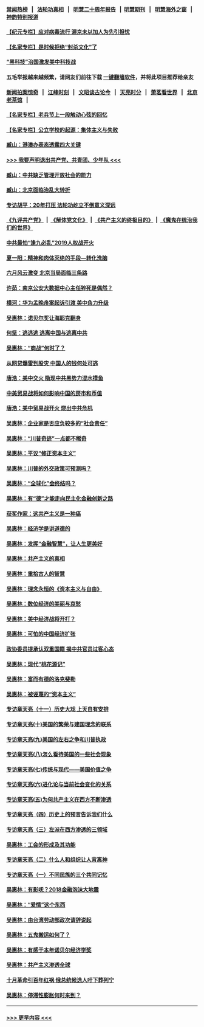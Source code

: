 #### [禁闻热榜](热点新闻.md?=0)  &nbsp;&nbsp;|&nbsp;&nbsp; [法轮功真相](https://github.com/gfw-breaker/truth/blob/master/README.md?=0) &nbsp;&nbsp;|&nbsp;&nbsp; [明慧二十周年报告](https://github.com/gfw-breaker/mh-reports/blob/master/README.md?=0) &nbsp;&nbsp;|&nbsp;&nbsp;[明慧期刊](https://github.com/gfw-breaker/mh-qikan) &nbsp;&nbsp;|&nbsp;&nbsp; [明慧海外之窗](https://github.com/gfw-breaker/mh-news/blob/master/README.md?=0) &nbsp;&nbsp;|&nbsp;&nbsp; [神韵特别报道](https://github.com/gfw-breaker/mh-news/blob/master/shenyun.md?=0)
#### [【纪元专栏】应对病毒流行 渥京未以加人为先引担忧](../pages/nsc423/n11875714.md?t=02291531) 
#### [【名家专栏】是时候拒绝“封杀文化”了](../pages/nsc423/n11814093.md?t=02291531) 
#### [“黑科技”治国激发美中科技战](../pages/nsc423/n11638056.md?t=02291531) 
#### 五毛举报越来越频繁，请网友们前往下载 [一键翻墙软件](https://github.com/gfw-breaker/ssr-accounts)，并将此项目推荐给亲友
#### [新闻拍案惊奇](https://github.com/gfw-breaker/banned-news/blob/master/pages/link4.md) &nbsp;&nbsp;|&nbsp;&nbsp; [江峰时刻](https://github.com/gfw-breaker/banned-news/blob/master/pages/link4.md) &nbsp;&nbsp;|&nbsp;&nbsp; [文昭谈古论今](https://github.com/gfw-breaker/banned-news/blob/master/pages/link4.md) &nbsp;&nbsp;|&nbsp;&nbsp; [天亮时分](https://github.com/gfw-breaker/banned-news/blob/master/pages/link4.md) &nbsp;&nbsp;|&nbsp;&nbsp; [萧茗看世界](https://github.com/gfw-breaker/banned-news/blob/master/pages/link4.md) &nbsp;&nbsp;|&nbsp;&nbsp; [北京老茶馆](https://github.com/gfw-breaker/banned-news/blob/master/pages/link4.md) &nbsp;&nbsp;|&nbsp;&nbsp; 
#### [【名家专栏】老兵节上一段触动心弦的回忆](../pages/nsc423/n11646016.md?t=02291531) 
#### [【名家专栏】公立学校的起源：集体主义与失败](../pages/nsc423/n11601833.md?t=02291531) 
#### [臧山：港澳办表态透露四大关键](../pages/nsc423/n11421628.md?t=02291531) 
#### [>>> 我要声明退出共产党、共青团、少年队 <<<](https://github.com/begood0513/goodnews/blob/master/quit/letter.md) 
#### [臧山：中共缺乏管理开放社会的能力](../pages/nsc423/n11407457.md?t=02291531) 
#### [臧山：北京面临治乱大转折](../pages/nsc423/n11406895.md?t=02291531) 
#### [专访胡平：20年打压 法轮功屹立不倒意义深远](../pages/nsc423/n11398800.md?t=02291531) 
#### [《九评共产党》](https://github.com/begood0513/9ping.md/blob/master/README.md) &nbsp;|&nbsp; [《解体党文化》](../../../../jtdwh.md/blob/master/README.md)  &nbsp;|&nbsp; [《共产主义的终极目的》](../../../../gczydzjmd.md/blob/master/README.md) &nbsp;|&nbsp; [《魔鬼在统治我们的世界》](../../../../mgztzwmdsj.md/blob/master/README.md) 
#### [中共最怕“逢九必乱”2019人权战开火](../pages/nsc423/n11385248.md?t=02291531) 
#### [夏一阳：精神和肉体灭绝的手段—转化洗脑](../pages/nsc423/n11368250.md?t=02291531) 
#### [六月风云激变 北京当局面临三条路](../pages/nsc423/n11313668.md?t=02291531) 
#### [许茹：南京公安大数据中心主任猝死是偶然？](../pages/nsc423/n11064744.md?t=02291531) 
#### [横河：华为孟晚舟案起诉引渡 美中角力升级](../pages/nsc423/n11027230.md?t=02291531) 
#### [吴惠林：诺贝尔奖让海耶克翻身](../pages/nsc423/n10890049.md?t=02291531) 
#### [何坚：逃逃逃 逃离中国与逃离中共](../pages/nsc423/n10592891.md?t=02291531) 
#### [吴惠林：“商战”何时了？](../pages/nsc423/n10573558.md?t=02291531) 
#### [从网贷爆雷到股灾 中国人的钱何处可逃](../pages/nsc423/n10572800.md?t=02291531) 
#### [唐浩：美中交火 隐现中共黑势力混水摸鱼](../pages/nsc423/n10544040.md?t=02291531) 
#### [中美贸易战将如何影响中国的房市和币值](../pages/nsc423/n10543697.md?t=02291531) 
#### [唐浩：美中贸易战开火 烧出中共危机](../pages/nsc423/n10540126.md?t=02291531) 
#### [吴惠林：企业家是否应负较多的“社会责任”](../pages/nsc423/n10535022.md?t=02291531) 
#### [吴惠林：“川普奇迹”一点都不稀奇](../pages/nsc423/n10512808.md?t=02291531) 
#### [吴惠林：平议“修正资本主义”](../pages/nsc423/n10495724.md?t=02291531) 
#### [吴惠林：川普的外交政策可预测吗？](../pages/nsc423/n10462387.md?t=02291531) 
#### [吴惠林：“全球化”会终结吗？](../pages/nsc423/n10452838.md?t=02291531) 
#### [吴惠林：有“德”才能走向民主化金融创新之路](../pages/nsc423/n10432292.md?t=02291531) 
#### [获奖作家：这共产主义是一种癌](../pages/nsc423/n10431541.md?t=02291531) 
#### [吴惠林：经济学是讲道德的](../pages/nsc423/n10398014.md?t=02291531) 
#### [吴惠林：发挥“金融智慧”，让人生更美好](../pages/nsc423/n10375019.md?t=02291531) 
#### [吴惠林：共产主义的真相](../pages/nsc423/n10351394.md?t=02291531) 
#### [吴惠林：重拾古人的智慧](../pages/nsc423/n10337691.md?t=02291531) 
#### [吴惠林：理念永恒的《资本主义与自由》](../pages/nsc423/n10316274.md?t=02291531) 
#### [吴惠林：数位经济的美丽与哀愁](../pages/nsc423/n10292946.md?t=02291531) 
#### [吴惠林：美中经济战将开打？](../pages/nsc423/n10258825.md?t=02291531) 
#### [吴惠林：可怕的中国经济扩张](../pages/nsc423/n10219147.md?t=02291531) 
#### [政协委员提承认双重国籍 揭中共官员过客心态](../pages/nsc423/n10208809.md?t=02291531) 
#### [吴惠林：现代“桃花源记”](../pages/nsc423/n10185234.md?t=02291531) 
#### [吴惠林：富而有德的洛克斐勒](../pages/nsc423/n10142264.md?t=02291531) 
#### [吴惠林：被诬蔑的“资本主义”](../pages/nsc423/n10124816.md?t=02291531) 
#### [专访章天亮（十一）历史大戏 上天自有安排](../pages/nsc423/n10094905.md?t=02291531) 
#### [专访章天亮(十)美国的繁荣与建国理念的联系](../pages/nsc423/n10094899.md?t=02291531) 
#### [专访章天亮(九)美国的左右之争和川普执政](../pages/nsc423/n10094889.md?t=02291531) 
#### [专访章天亮(八)怎么看待美国的一些社会现象](../pages/nsc423/n10094857.md?t=02291531) 
#### [专访章天亮(七)传统与现代——美国价值之争](../pages/nsc423/n10093140.md?t=02291531) 
#### [专访章天亮(六)进化论与当前社会变化的关系](../pages/nsc423/n10092036.md?t=02291531) 
#### [专访章天亮(五)为何共产主义在西方不断渗透](../pages/nsc423/n10083620.md?t=02291531) 
#### [专访章天亮（四）历史上的预言告诉我们什么](../pages/nsc423/n10083606.md?t=02291531) 
#### [专访章天亮（三）左派在西方渗透的三领域](../pages/nsc423/n10081115.md?t=02291531) 
#### [吴惠林：工会的形成及其功能](../pages/nsc423/n10080633.md?t=02291531) 
#### [专访章天亮（二）什么人和组织让人背离神](../pages/nsc423/n10076637.md?t=02291531) 
#### [专访章天亮（一）不同民族的三个共同记忆](../pages/nsc423/n10074188.md?t=02291531) 
#### [吴惠林：有影呒？2018金融泡沫大地震](../pages/nsc423/n10040534.md?t=02291531) 
#### [吴惠林：“爱情”这个东西](../pages/nsc423/n10019423.md?t=02291531) 
#### [吴惠林：由台湾劳动部政次请辞说起](../pages/nsc423/n9979679.md?t=02291531) 
#### [吴惠林：五鬼搬运如何了？](../pages/nsc423/n9925338.md?t=02291531) 
#### [吴惠林：有感于本年诺贝尔经济学奖](../pages/nsc423/n9871883.md?t=02291531) 
#### [吴惠林：共产主义渗透全球](../pages/nsc423/n9812748.md?t=02291531) 
#### [十月革命引百年红祸 俄总统候选人吁下葬列宁](../pages/nsc423/n9810182.md?t=02291531) 
#### [吴惠林：停滞性膨胀何时来到？](../pages/nsc423/n9764136.md?t=02291531) 

----
#### [ >>> 更早内容 <<< ](../indexes/nsc423-earlier.md)
